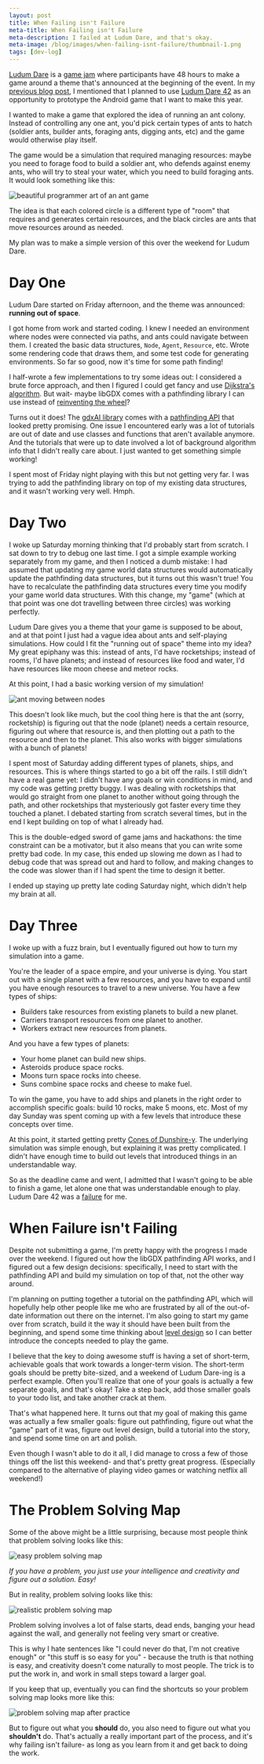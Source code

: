 ```yaml
---
layout: post
title: When Failing isn't Failure
meta-title: When Failing isn't Failure
meta-description: I failed at Ludum Dare, and that's okay.
meta-image: /blog/images/when-failing-isnt-failure/thumbnail-1.png
tags: [dev-log]
---
```


[Ludum Dare](https://ldjam.com/) is a [game jam](https://en.wikipedia.org/wiki/Game_jam) where participants have 48 hours to make a game around a theme that's announced at the beginning of the event. In my [previous blog post](/blog/android-libgdx-tutorials), I mentioned that I planned to use [Ludum Dare 42](https://ldjam.com/events/ludum-dare/42/placeholder/ludum-dare-42s-theme-running-out-of-space) as an opportunity to prototype the Android game that I want to make this year.

I wanted to make a game that explored the idea of running an ant colony. Instead of controlling any one ant, you'd pick certain types of ants to hatch (soldier ants, builder ants, foraging ants, digging ants, etc) and the game would otherwise play itself.

The game would be a simulation that required managing resources: maybe you need to forage food to build a soldier ant, who defends against enemy ants, who will try to steal your water, which you need to build foraging ants. It would look something like this:

![beautiful programmer art of an ant game](/blog/images/when-failing-isnt-failure/ants-1.png)

The idea is that each colored circle is a different type of "room" that requires and generates certain resources, and the black circles are ants that move resources around as needed.

My plan was to make a simple version of this over the weekend for Ludum Dare.

# Day One

Ludum Dare started on Friday afternoon, and the theme was announced: **running out of space**.

I got home from work and started coding. I knew I needed an environment where nodes were connected via paths, and ants could navigate between them. I created the basic data structures, `Node`, `Agent`, `Resource`, etc. Wrote some rendering code that draws them, and some test code for generating environments. So far so good, now it's time for some path finding!

I half-wrote a few implementations to try some ideas out: I considered a brute force approach, and then I figured I could get fancy and use [Dijkstra's algorithm](https://en.wikipedia.org/wiki/Dijkstra%27s_algorithm). But wait- maybe libGDX comes with a pathfinding library I can use instead of [reinventing the wheel](https://en.wikipedia.org/wiki/Reinventing_the_wheel)?

Turns out it does! The [gdxAI library](https://github.com/libgdx/gdx-ai/wiki) comes with a [pathfinding API](https://github.com/libgdx/gdx-ai/wiki/Pathfinding-API) that looked pretty promising. One issue I encountered early was a lot of tutorials are out of date and use classes and functions that aren't available anymore. And the tutorials that were up to date involved a lot of background algorithm info that I didn't really care about. I just wanted to get something simple working!

I spent most of Friday night playing with this but not getting very far. I was trying to add the pathfinding library on top of my existing data structures, and it wasn't working very well. Hmph.

# Day Two

I woke up Saturday morning thinking that I'd probably start from scratch. I sat down to try to debug one last time. I got a simple example working separately from my game, and then I noticed a dumb mistake: I had assumed that updating my game world data structures would automatically update the pathfinding data structures, but it turns out this wasn't true! You have to recalculate the pathfinding data structures every time you modify your game world data structures. With this change, my "game" (which at that point was one dot travelling between three circles) was working perfectly.

Ludum Dare gives you a theme that your game is supposed to be about, and at that point I just had a vague idea about ants and self-playing simulations. How could I fit the "running out of space" theme into my idea? My great epiphany was this: instead of ants, I'd have rocketships; instead of rooms, I'd have planets; and instead of resources like food and water, I'd have resources like moon cheese and meteor rocks.

At this point, I had a basic working version of my simulation!

![ant moving between nodes](/blog/images/when-failing-isnt-failure/nodes-1.gif)

This doesn't look like much, but the cool thing here is that the ant (sorry, rocketship) is figuring out that the node (planet) needs a certain resource, figuring out where that resource is, and then plotting out a path to the resource and then to the planet. This also works with bigger simulations with a bunch of planets!

I spent most of Saturday adding different types of planets, ships, and resources. This is where things started to go a bit off the rails. I still didn't have a real game yet: I didn't have any goals or win conditions in mind, and my code was getting pretty buggy. I was dealing with rocketships that would go straight from one planet to another without going through the path, and other rocketships that mysteriously got faster every time they touched a planet. I debated starting from scratch several times, but in the end I kept building on top of what I already had.

This is the double-edged sword of game jams and hackathons: the time constraint can be a motivator, but it also means that you can write some pretty bad code. In my case, this ended up slowing me down as I had to debug code that was spread out and hard to follow, and making changes to the code was slower than if I had spent the time to design it better.

I ended up staying up pretty late coding Saturday night, which didn't help my brain at all.

# Day Three

I woke up with a fuzz brain, but I eventually figured out how to turn my simulation into a game.

You're the leader of a space empire, and your universe is dying. You start out with a single planet with a few resources, and you have to expand until you have enough resources to travel to a new universe. You have a few types of ships:

- Builders take resources from existing planets to build a new planet.
- Carriers transport resources from one planet to another.
- Workers extract new resources from planets.

And you have a few types of planets:

- Your home planet can build new ships.
- Asteroids produce space rocks.
- Moons turn space rocks into cheese.
- Suns combine space rocks and cheese to make fuel.

To win the game, you have to add ships and planets in the right order to accomplish specific goals: build 10 rocks, make 5 moons, etc. Most of my day Sunday was spent coming up with a few levels that introduce these concepts over time.

At this point, it started getting pretty [Cones of Dunshire-y](https://www.youtube.com/watch?v=XfXfOCIIFcY). The underlying simulation was simple enough, but explaining it was pretty complicated. I didn't have enough time to build out levels that introduced things in an understandable way.

So as the deadline came and went, I admitted that I wasn't going to be able to finish a game, let alone one that was understandable enough to play. Ludum Dare 42 was a [failure](https://wompwompwomp.com/) for me.

# When Failure isn't Failing

Despite not submitting a game, I'm pretty happy with the progress I made over the weekend. I figured out how the libGDX pathfinding API works, and I figured out a few design decisions: specifically, I need to start with the pathfinding API and build my simulation on top of that, not the other way around.

I'm planning on putting together a tutorial on the pathfinding API, which will hopefully help other people like me who are frustrated by all of the out-of-date information out there on the internet. I'm also going to start my game over from scratch, build it the way it should have been built from the beginning, and spend some time thinking about [level design](https://en.wikipedia.org/wiki/Level_design) so I can better introduce the concepts needed to play the game.

I believe that the key to doing awesome stuff is having a set of short-term, achievable goals that work towards a longer-term vision. The short-term goals should be pretty bite-sized, and a weekend of Ludum Dare-ing is a perfect example. Often you'll realize that one of your goals is actually a few separate goals, and that's okay! Take a step back, add those smaller goals to your todo list, and take another crack at them.

That's what happened here. It turns out that my goal of making this game was actually a few smaller goals: figure out pathfinding, figure out what the "game" part of it was, figure out level design, build a tutorial into the story, and spend some time on art and polish.

Even though I wasn't able to do it all, I did manage to cross a few of those things off the list this weekend- and that's pretty great progress. (Especially compared to the alternative of playing video games or watching netflix all weekend!)

# The Problem Solving Map

Some of the above might be a little surprising, because most people think that problem solving looks like this:

![easy problem solving map](/blog/images/when-failing-isnt-failure/problem-solving-map-1.png)

*If you have a problem, you just use your intelligence and creativity and figure out a solution. Easy!*

But in reality, problem solving looks like this:

![realistic problem solving map](/blog/images/when-failing-isnt-failure/problem-solving-map-2.png)

Problem solving involves a lot of false starts, dead ends, banging your head against the wall, and generally not feeling very smart or creative.

This is why I hate sentences like "I could never do that, I'm not creative enough" or "this stuff is so easy for you" - because the truth is that nothing is easy, and creativity doesn't come naturally to most people. The trick is to put the work in, and work in small steps toward a larger goal.

If you keep that up, eventually you can find the shortcuts so your problem solving map looks more like this:

![problem solving map after practice](/blog/images/when-failing-isnt-failure/problem-solving-map-3.png)

But to figure out what you **should** do, you also need to figure out what you **shouldn't** do. That's actually a really important part of the process, and it's why failing isn't failure- as long as you learn from it and get back to doing the work.